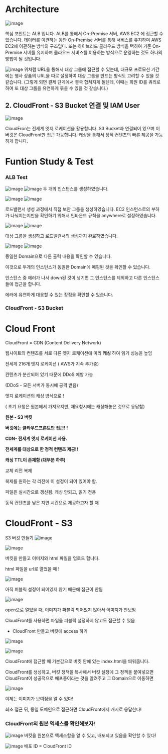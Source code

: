 # Architecture 

![image](https://user-images.githubusercontent.com/77326600/232410956-0d82c7a6-15a2-4749-aab5-ba0049b4a9fe.png)


핵심 포인트는 ALB 입니다.
ALB를 통해서 On-Premise 서버, AWS EC2 에 접근할 수 있습니다.
데이터를 이관하는 동안 On-Premise 서버를 통해 서비스를 유지하며 AWS EC2에 이관하는 방식의 구조입다.
또는 하이브리드 클라우드 방식을 택하여 기존 On-Premise 서버를 유지하며 클라우드 서비스를 이용하는 방식으로 운영하는 것도 하나의 방법이 될 것입니다.

![image](https://user-images.githubusercontent.com/77326600/230462244-99ca6d11-e211-4380-948d-5d9fe2ae4ed5.png)
위처럼 URL을 통해서 대상 그룹에 접근할 수 있는데, 대규모 프로모션 기간에는 행사 상품의 URL을 따로 설정하여 대상 그룹을 만드는 방식도 고려할 수 있을 것 같습니다.
(그렇게 되면 결제 단계에서 결국 합쳐지게 될텐데, 이때는 회원 ID를 쿼리로 하여 또 대상 그룹을 유연하게 묶을 수 있을 것 같습니다.)


## 2. CloudFront - S3 Bucket 연결 및 IAM User 
![image](https://user-images.githubusercontent.com/77326600/230583790-8cb18850-d9dd-4a03-ae27-770e76d9c3a5.png)

CloudFron는 전세계 엣지 로케이션을 활용합니다. S3 Bucket과 연결되어 있으며 이 버킷은 CloudFront만 접근 가능합니다.
캐싱을 통해서 정적 컨텐츠의 빠른 제공을 가능하게 합니다. 

# Funtion Study & Test

### ALB Test

![image](https://user-images.githubusercontent.com/77326600/230463246-bdf88fd4-1843-4cc3-a690-e36cd08f1e18.png)
![image](https://user-images.githubusercontent.com/77326600/230463277-27cea158-55e0-428b-8ea0-0de3eb49f8e5.png)
두 개의 인스턴스를 생성하였습니다.

![image](https://user-images.githubusercontent.com/77326600/230463570-294d861b-4c65-435a-aaad-e0415a4617fa.png)
![image](https://user-images.githubusercontent.com/77326600/230463681-c53978f0-0c67-4e6d-83c5-eba640d5d61e.png)

로드밸런서 생성 과정에서 직접 보안 그룹을 생성하였습니다. EC2 인스턴스로의 부하가 나눠지는지만을 확인하기 위해서 인바운드 규칙을 anywhere로 설정하였습니다.

![image](https://user-images.githubusercontent.com/77326600/230463948-901d3af0-9821-423e-81c8-81e9941953fb.png)
![image](https://user-images.githubusercontent.com/77326600/230463966-234ffe50-683e-4e77-8110-04c058e89ac1.png)

대상 그룹을 생성하고 로드밸런서의 생성까지 완료하였습니다.

![image](https://user-images.githubusercontent.com/77326600/230464143-812677e4-84a4-4948-9316-3105b5a76971.png)
![image](https://user-images.githubusercontent.com/77326600/230464164-b76c49f0-3303-478d-9668-6921f7522de6.png)

동일한 Domain으로 다른 출력 내용을 확인할 수 있습니다.

이것으로 두개의 인스턴스가 동일한 Domain에 매핑된 것을 확인할 수 있습니다.

인스턴스 중 에러가 나서 down된 것이 생기면 그 인스턴스를 제외하고 다른 인스턴스들에 접근을 합니다.

에러에 유연하게 대응할 수 있는 장점을 확인할 수 있습니다.


### CloudFront - S3 Bucket

# Cloud Front

CloudFront = CDN (Content Delivery Network) 

웹사이트의 컨텐츠를 서로 다른 엣지 로케이션에 미리 **********캐싱********** 하여 읽기 성능을 높임

전세계 216개 엣지 로케이션 ( AWS가 지속 추가중)

컨텐츠가 분산되어 있기 때문에 DDoS 예방 가능

(DDoS - 모든 서버가 동시에 공격 받음)

엣지 로케이션의 캐싱 방식으로 !

( 초기 요청은 원본에서 가져오지만, 재요청시에는 캐싱해놓은 것으로 응답함)

**원본 - S3 버킷**

**버킷에는 클라우드프론트만 접근!  !**

**CDN- 전세계 엣지 로케이션 사용.**

**전세계를 대상으로 한 정적 컨텐츠 제공!!**

**캐싱 TTL이 존재함 (대부분 하루)**

교체 리전 복제  

복제를 원하는 각 리전에 이 설정이 되어 있어야 함.

파일은 실시간으로 갱신됨. 캐싱 안되고, 읽기 전용

동적 컨텐츠를 낮은 지연 시간으로 제공하고자 할 때

# CloudFront - S3

S3 버킷 만들기
![image](https://user-images.githubusercontent.com/77326600/230584340-41f1de14-a7e4-4529-9594-132a7c06fea5.png)


![image](https://user-images.githubusercontent.com/77326600/230584384-317002eb-4240-4a41-a518-798c4c8c842e.png)


버킷을 만들고 이미지와 html 파일을 업로드 합니다.

html 파일을 url로 열었을 때 !

![image](https://user-images.githubusercontent.com/77326600/232411099-852a0672-35d2-434b-9d60-922d524d5b42.png)

아직 퍼블릭 설정이 되어있지 않기 때문에 접근이 안됨

![image](https://user-images.githubusercontent.com/77326600/232411165-f7268c1e-be5a-4010-b8f7-254e5a73a9f8.png)

open으로 열었을 때, 이미지가 퍼블릭 되어있지 않아서 이미지가 안보임

CloudFront를 사용하면 파일을 퍼블릭 설정하지 않고도 접근할 수 있음

- CloudFront 만들고 버킷에 access 하기

![image](https://user-images.githubusercontent.com/77326600/232411230-62954c33-e553-4d18-b705-e15e27976466.png)

![image](https://user-images.githubusercontent.com/77326600/232411263-d1eda371-f93a-49b2-b8ee-04c402fd1060.png)

CloudFront에 접근할 때 기본값으로 버킷 안에 있는 index.html을 띄워줍니다.

CloudFront를 생성하고, 버킷 정책을 복사해서 버킷 설정에 그 정책을 붙여넣으면 CloudFront이 성공적으로 배포중이라는 것을 알려주고 그 Domain으로 이동하면

![image](https://user-images.githubusercontent.com/77326600/232411345-7acd3303-5ca0-4fb7-bf7c-c1aa614dac73.png)

이제는 이미지가 보여짐을 알 수 있다!

최초 접근 뒤, 동일 도메인으로 접근하면 CloudFront에서 캐시로 응답한다!

### CloudFront의 원본 엑세스를 확인해보자!

![image](https://user-images.githubusercontent.com/77326600/232411453-fae6d70b-5b35-4899-9e57-304dc69d4c6d.png)
버킷을 원본으로 엑세스함을 알 수 있고, 배포되고 있음을 확인할 수 있다!

![image](https://user-images.githubusercontent.com/77326600/232411487-835b646e-5017-4480-bb36-439ed184da4c.png)
배포 ID = CloudFront ID




